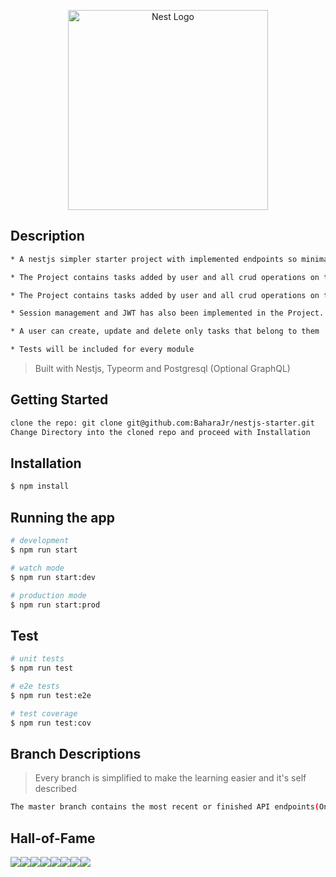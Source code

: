 <p align="center">
  <a href="http://nestjs.com/" target="blank"><img src="https://nestjs.com/img/logo_text.svg" width="320" alt="Nest Logo" /></a>
</p>

 
## Description
```bash
* A nestjs simpler starter project with implemented endpoints so minimalist for anyone to understand

* The Project contains tasks added by user and all crud operations on tasks and users

* The Project contains tasks added by user and all crud operations on tasks and users.

* Session management and JWT has also been implemented in the Project.

* A user can create, update and delete only tasks that belong to them

* Tests will be included for every module
```
> Built with Nestjs, Typeorm and Postgresql (Optional GraphQL)
## Getting Started
```bash
clone the repo: git clone git@github.com:BaharaJr/nestjs-starter.git
Change Directory into the cloned repo and proceed with Installation
```

## Installation

```bash
$ npm install
```

## Running the app

```bash
# development
$ npm run start

# watch mode
$ npm run start:dev

# production mode
$ npm run start:prod
```

## Test

```bash
# unit tests
$ npm run test

# e2e tests
$ npm run test:e2e

# test coverage
$ npm run test:cov
```
## Branch Descriptions
> Every branch is simplified to make the learning easier and it's self described
```bash
The master branch contains the most recent or finished API endpoints(On Completion)
```
## Hall-of-Fame
[![](https://sourcerer.io/fame/BaharaJr/BaharaJr/nestjs-starter/images/0)](https://sourcerer.io/fame/BaharaJr/BaharaJr/nestjs-starter/links/0)[![](https://sourcerer.io/fame/BaharaJr/BaharaJr/nestjs-starter/images/1)](https://sourcerer.io/fame/BaharaJr/BaharaJr/nestjs-starter/links/1)[![](https://sourcerer.io/fame/BaharaJr/BaharaJr/nestjs-starter/images/2)](https://sourcerer.io/fame/BaharaJr/BaharaJr/nestjs-starter/links/2)[![](https://sourcerer.io/fame/BaharaJr/BaharaJr/nestjs-starter/images/3)](https://sourcerer.io/fame/BaharaJr/BaharaJr/nestjs-starter/links/3)[![](https://sourcerer.io/fame/BaharaJr/BaharaJr/nestjs-starter/images/4)](https://sourcerer.io/fame/BaharaJr/BaharaJr/nestjs-starter/links/4)[![](https://sourcerer.io/fame/BaharaJr/BaharaJr/nestjs-starter/images/5)](https://sourcerer.io/fame/BaharaJr/BaharaJr/nestjs-starter/links/5)[![](https://sourcerer.io/fame/BaharaJr/BaharaJr/nestjs-starter/images/6)](https://sourcerer.io/fame/BaharaJr/BaharaJr/nestjs-starter/links/6)[![](https://sourcerer.io/fame/BaharaJr/BaharaJr/nestjs-starter/images/7)](https://sourcerer.io/fame/BaharaJr/BaharaJr/nestjs-starter/links/7)
